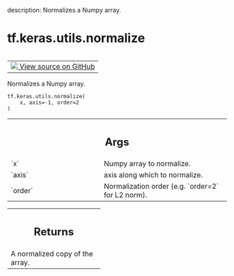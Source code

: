 description: Normalizes a Numpy array.

<div itemscope itemtype="http://developers.google.com/ReferenceObject">
<meta itemprop="name" content="tf.keras.utils.normalize" />
<meta itemprop="path" content="Stable" />
</div>

# tf.keras.utils.normalize

<!-- Insert buttons and diff -->

<table class="tfo-notebook-buttons tfo-api nocontent" align="left">
<td>
  <a target="_blank" href="https://github.com/keras-team/keras/tree/v2.15.0/keras/utils/np_utils.py#L128-L142">
    <img src="https://www.tensorflow.org/images/GitHub-Mark-32px.png" />
    View source on GitHub
  </a>
</td>
</table>



Normalizes a Numpy array.


<pre class="devsite-click-to-copy prettyprint lang-py tfo-signature-link">
<code>tf.keras.utils.normalize(
    x, axis=-1, order=2
)
</code></pre>



<!-- Placeholder for "Used in" -->


<!-- Tabular view -->
 <table class="responsive fixed orange">
<colgroup><col width="214px"><col></colgroup>
<tr><th colspan="2"><h2 class="add-link">Args</h2></th></tr>

<tr>
<td>
`x`<a id="x"></a>
</td>
<td>
Numpy array to normalize.
</td>
</tr><tr>
<td>
`axis`<a id="axis"></a>
</td>
<td>
axis along which to normalize.
</td>
</tr><tr>
<td>
`order`<a id="order"></a>
</td>
<td>
Normalization order (e.g. `order=2` for L2 norm).
</td>
</tr>
</table>



<!-- Tabular view -->
 <table class="responsive fixed orange">
<colgroup><col width="214px"><col></colgroup>
<tr><th colspan="2"><h2 class="add-link">Returns</h2></th></tr>
<tr class="alt">
<td colspan="2">
A normalized copy of the array.
</td>
</tr>

</table>

